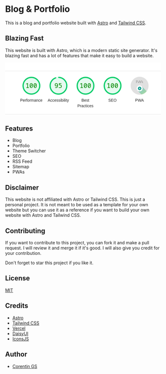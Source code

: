 # Blog & Portfolio

This is a blog and portfolio website built with [Astro](https://astro.build/) and [Tailwind CSS](https://tailwindcss.com/).


## Blazing Fast

This website is built with Astro, which is a modern static site generator. It's blazing fast and has a lot of features that make it easy to build a website.

[![Blazing Fast](assets/blazing_fast.png)](assets/blazing_fast.png)

## Features

- Blog
- Portfolio
- Theme Switcher
- SEO
- RSS Feed
- Sitemap
- PWAs

## Disclaimer

This website is not affiliated with Astro or Tailwind CSS. This is just a personal project.
It is not meant to be used as a template for your own website but you can use it as a reference if you want to build your own website with Astro and Tailwind CSS.

## Contributing

If you want to contribute to this project, you can fork it and make a pull request. I will review it and merge it if it's good.
I will also give you credit for your contribution.

Don't forget to star this project if you like it.

## License

[MIT](LICENSE)

## Credits

- [Astro](https://astro.build/)
- [Tailwind CSS](https://tailwindcss.com/)
- [Vercel](https://vercel.com/)
- [DaisyUI](https://daisyui.com/)
- [IconsJS](https://icones.js.org/)

## Author

- [Corentin GS](https://corentings.dev?utm_source=github&utm_medium=readme&utm_campaign=corentings-github-io)
